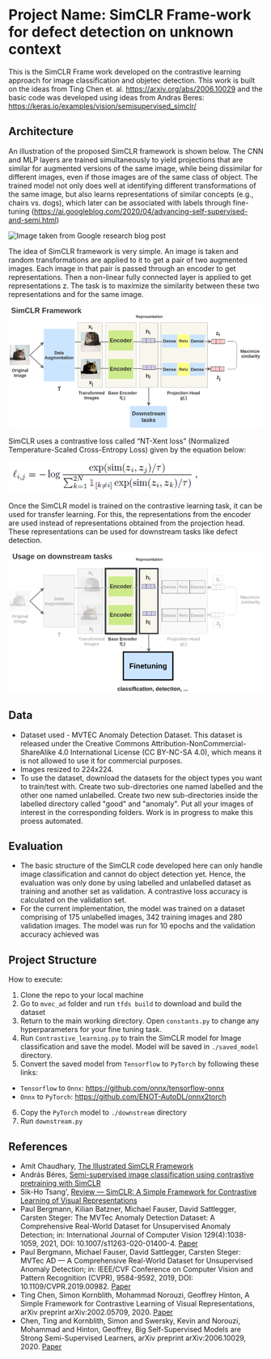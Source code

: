 # Project Name: SimCLR Frame-work for defect detection on unknown context

This is the SimCLR Frame work developed on the contrastive learning approach for image classification and objetec detection. This work is built on the ideas from Ting Chen et. al. https://arxiv.org/abs/2006.10029 and the basic code was developed using ideas from Andras Beres: https://keras.io/examples/vision/semisupervised_simclr/

## Architecture

An illustration of the proposed SimCLR framework is shown below. The CNN and MLP layers are trained simultaneously to yield projections that are similar for augmented versions of the same image, while being dissimilar for different images, even if those images are of the same class of object. The trained model not only does well at identifying different transformations of the same image, but also learns representations of similar concepts (e.g., chairs vs. dogs), which later can be associated with labels through fine-tuning (https://ai.googleblog.com/2020/04/advancing-self-supervised-and-semi.html)

![](https://1.bp.blogspot.com/--vH4PKpE9Yo/Xo4a2BYervI/AAAAAAAAFpM/vaFDwPXOyAokAC8Xh852DzOgEs22NhbXwCLcBGAsYHQ/s640/image4.gif "Image taken from Google research blog post")

The idea of SimCLR framework is very simple. An image is taken and random transformations are applied to it to get a pair of two augmented images. Each image in that pair is passed through an encoder to get representations. Then a non-linear fully connected layer is applied to get representations z. The task is to maximize the similarity between these two representations and for the same image.

![Alt text](https://github.com/divyajshah28/SimCLR_Defect_Detection/blob/main/files/simclr-general-architecture.png "Image taken from Amit Chaudhary's blog")

SimCLR uses a contrastive loss called “NT-Xent loss” (Normalized Temperature-Scaled Cross-Entropy Loss) given by the equation below: 

![](https://github.com/divyajshah28/SimCLR_Defect_Detection/blob/main/files/loss.png)

Once the SimCLR model is trained on the contrastive learning task, it can be used for transfer learning. For this, the representations from the encoder are used instead of representations obtained from the projection head. These representations can be used for downstream tasks like defect detection.

![](https://github.com/divyajshah28/SimCLR_Defect_Detection/blob/main/files/simclr-downstream.png)

## Data 

* Dataset used - MVTEC Anomaly Detection Dataset. This dataset is released under the Creative Commons Attribution-NonCommercial-ShareAlike 4.0 International License (CC BY-NC-SA 4.0), which means it is not allowed to use it for commercial purposes.
* Images resized to 224x224.
* To use the dataset, download the datasets for the object types you want to train/test with. Create two sub-directories one named labelled and the other one named unlabelled. Create two new sub-directories inside the labelled directory called "good" and "anomaly". Put all your images of interest in the corresponding folders. Work is in progress to make this proess automated.

## Evaluation

* The basic structure of the SimCLR code developed here can only handle image classification and cannot do object detection yet. Hence, the evaluation was only done by using labelled and unlabelled dataset as training and another set as validation. A contrastive loss accuracy is calculated on the validation set. 
* For the current implementation, the model was trained on a dataset comprising of 175 unlabelled images, 342 training images and 280 validation images. The model was run for 10 epochs and the validation accuracy achieved was 

## Project Structure

How to execute: 

1. Clone the repo to your local machine
2. Go to `mvec_ad` folder and run `tfds build` to download and build the dataset
3. Return to the main working directory. Open `constants.py` to change any hyperparameters for your fine tuning task.
4. Run  `Contrastive_learning.py` to train the SimCLR model for Image classification and save the model. Model will be saved in `./saved_model` directory.
5. Convert the saved model from  `Tensorflow` to `PyTorch` by following these links:
  * `Tensorflow` to `Onnx`: https://github.com/onnx/tensorflow-onnx
  * `Onnx` to `PyTorch`: https://github.com/ENOT-AutoDL/onnx2torch
6. Copy the `PyTorch` model to `./downstream` directory
7. Run `downstream.py`

## References

* Amit Chaudhary, [The Illustrated SimCLR Framework](https://amitness.com/2020/03/illustrated-simclr/)
* András Béres, [Semi-supervised image classification using contrastive pretraining with SimCLR](https://keras.io/examples/vision/semisupervised_simclr/)
* Sik-Ho Tsang', [Review — SimCLR: A Simple Framework for Contrastive Learning of Visual Representations](https://sh-tsang.medium.com/review-simclr-a-simple-framework-for-contrastive-learning-of-visual-representations-5de42ba0bc66)
* Paul Bergmann, Kilian Batzner, Michael Fauser, David Sattlegger, Carsten Steger: The MVTec Anomaly Detection Dataset: A Comprehensive Real-World Dataset for Unsupervised Anomaly Detection; in: International Journal of Computer Vision 129(4):1038-1059, 2021, DOI: 10.1007/s11263-020-01400-4. [Paper](https://link.springer.com/content/pdf/10.1007/s11263-020-01400-4.pdf)
* Paul Bergmann, Michael Fauser, David Sattlegger, Carsten Steger: MVTec AD — A Comprehensive Real-World Dataset for Unsupervised Anomaly Detection; in: IEEE/CVF Conference on Computer Vision and Pattern Recognition (CVPR), 9584-9592, 2019, DOI: 10.1109/CVPR.2019.00982. [Paper](https://www.mvtec.com/fileadmin/Redaktion/mvtec.com/company/research/datasets/mvtec_ad.pdf)
* Ting Chen, Simon Kornblith, Mohammad Norouzi, Geoffrey Hinton, A Simple Framework for Contrastive Learning of Visual Representations, arXiv preprint arXiv:2002.05709, 2020. [Paper](https://arxiv.org/abs/2002.05709)
* Chen, Ting and Kornblith, Simon and Swersky, Kevin and Norouzi, Mohammad and Hinton, Geoffrey, Big Self-Supervised Models are Strong Semi-Supervised Learners, arXiv preprint arXiv:2006.10029, 2020. [Paper](https://arxiv.org/abs/2006.10029)
